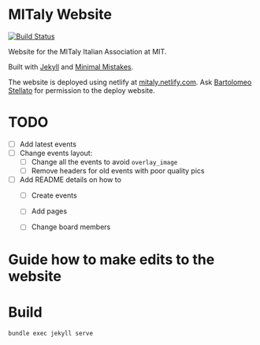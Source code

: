 # MITaly Website

[![Build Status](https://travis-ci.org/mitalyassociation/mitaly.mit.edu.svg?branch=master)](https://travis-ci.org/mitalyassociation/mitaly.mit.edu)

Website for the MITaly Italian Association at MIT.

Built with [Jekyll](https://jekyllrb.com/) and [Minimal Mistakes](https://github.com/mmistakes/minimal-mistakes/).


The website is deployed using netlify at [mitaly.netlify.com](http://mitaly.netlify.com). Ask [Bartolomeo Stellato](bartolomeo.stellato@gmail.com) for permission to the deploy website.

# TODO


- [ ] Add latest events
- [ ] Change events layout:
  - [ ] Change all the events to avoid `overlay_image`
  - [ ] Remove headers for old events with poor quality pics
- [ ] Add README details on how to
  - [ ] Create events
  - [ ] Add pages
  - [ ] Change board members


# Guide how to make edits to the website


# Build

```
bundle exec jekyll serve
```
